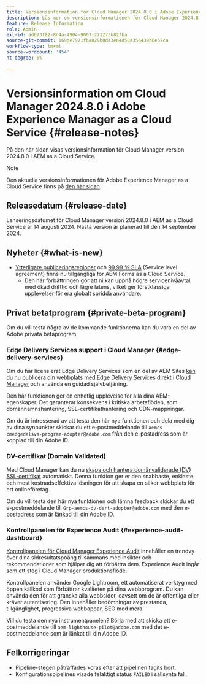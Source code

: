 ```yaml
---
title: Versionsinformation för Cloud Manager 2024.8.0 i Adobe Experience Manager as a Cloud Service
description: Läs mer om versionsinformationen för Cloud Manager 2024.8.0 i AEM as a Cloud Service.
feature: Release Information
role: Admin
exl-id: ad673f82-8c4a-4904-9007-273273b82fba
source-git-commit: 169de7971fba829b0d43e64d50a356439b6e57ca
workflow-type: tm+mt
source-wordcount: '454'
ht-degree: 0%

---
```


# Versionsinformation om Cloud Manager 2024.8.0 i Adobe Experience Manager as a Cloud Service {#release-notes}

På den här sidan visas versionsinformation för Cloud Manager version 2024.8.0 i AEM as a Cloud Service.

>[!NOTE]
>
>Den aktuella versionsinformationen för Adobe Experience Manager as a Cloud Service finns på [den här sidan](/help/release-notes/release-notes-cloud/release-notes-current.md).

## Releasedatum {#release-date}

Lanseringsdatumet för Cloud Manager version 2024.8.0 i AEM as a Cloud Service är 14 augusti 2024. Nästa version är planerad till den 14 september 2024.

## Nyheter {#what-is-new}

* [Ytterligare publiceringsregioner](/help/operations/additional-publish-regions.md) och [ 99,99 % SLA](/help/implementing/cloud-manager/getting-access-to-aem-in-cloud/creating-production-programs.md#sla) (Service level agreement) finns nu tillgängliga för AEM Forms as a Cloud Service.
   * Den här förbättringen gör att ni kan uppnå högre servicenivåavtal med ökad drifttid och lägre latens, vilket ger förstklassiga upplevelser för era globalt spridda användare.

## Privat betatprogram {#private-beta-program}

Om du vill testa några av de kommande funktionerna kan du vara en del av Adobe privata betaprogram.

### Edge Delivery Services support i Cloud Manager {#edge-delivery-services}

Om du har licensierat Edge Delivery Services som en del av AEM Sites [kan du nu publicera din webbplats med Edge Delivery Services direkt i Cloud Manager](/help/implementing/cloud-manager/edge-delivery/introduction-to-edge-delivery-services.md) och använda en guidad självbetjäning.

Den här funktionen ger en enhetlig upplevelse för alla dina AEM-egenskaper. Det garanterar konsekvens i kritiska arbetsflöden, som domännamnshantering, SSL-certifikathantering och CDN-mappningar.

Om du är intresserad av att testa den här nya funktionen och dela med dig av dina synpunkter skickar du ett e-postmeddelande till `aemcs-cmedgedelsvs-program-adopter@adobe.com` från den e-postadress som är kopplad till din Adobe ID.

### DV-certifikat (Domain Validated)

Med Cloud Manager kan du nu [skapa och hantera domänvaliderade (DV) SSL-certifikat](/help/implementing/cloud-manager/managing-ssl-certifications/add-ssl-certificate.md) automatiskt. Denna funktion ger er den snabbaste, enklaste och mest kostnadseffektiva lösningen för att skapa en säker webbplats för ert onlineföretag.

Om du vill testa den här nya funktionen och lämna feedback skickar du ett e-postmeddelande till `Grp-aemcs-dv-dert-adopter@adobe.com` med den e-postadress som är länkad till din Adobe ID.

### Kontrollpanelen för Experience Audit {#experience-audit-dashboard}

[Kontrollpanelen för Cloud Manager Experience Audit](/help/implementing/cloud-manager/experience-audit-dashboard.md) innehåller en trendvy över dina sidresultatspoäng tillsammans med insikter och rekommendationer som hjälper dig att förbättra dem. Experience Audit ingår som ett steg i Cloud Manager produktionsflöde.

Kontrollpanelen använder Google Lightroom, ett automatiserat verktyg med öppen källkod som förbättrar kvaliteten på dina webbprogram. Du kan använda den för att granska alla webbsidor, oavsett om de är offentliga eller kräver autentisering. Den innehåller bedömningar av prestanda, tillgänglighet, progressiva webbappar, SEO med mera.

Vill du testa den nya instrumentpanelen? Börja med att skicka ett e-postmeddelande till `aem-lighthouse-pilot@adobe.com` med det e-postmeddelande som är länkat till din Adobe ID.

## Felkorrigeringar

* Pipeline-stegen påträffades köras efter att pipelinen tagits bort.
* Konfigurationspipelines visade felaktigt status `FAILED` i sällsynta fall.


